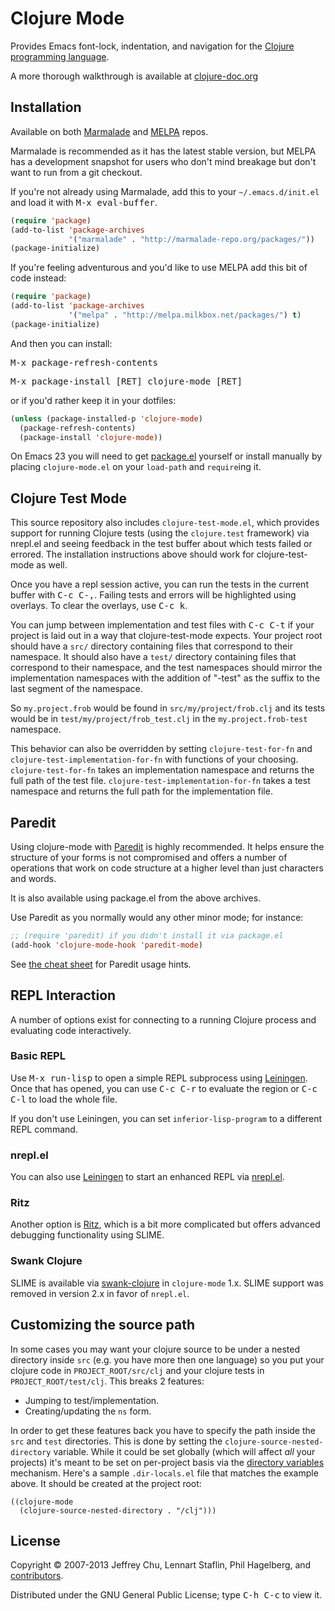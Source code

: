 # Clojure Mode

Provides Emacs font-lock, indentation, and navigation for the
[Clojure programming language](http://clojure.org).

A more thorough walkthrough is available at [clojure-doc.org](http://clojure-doc.org/articles/tutorials/emacs.html)

## Installation

Available on both [Marmalade](http://marmalade-repo.org/packages/clojure-mode) and
[MELPA](http://melpa.milkbox.net) repos.

Marmalade is recommended as it has the latest stable version, but
MELPA has a development snapshot for users who don't mind breakage but
don't want to run from a git checkout.

If you're not already using Marmalade, add this to your
`~/.emacs.d/init.el` and load it with <kbd>M-x eval-buffer</kbd>.

```lisp
(require 'package)
(add-to-list 'package-archives
             '("marmalade" . "http://marmalade-repo.org/packages/"))
(package-initialize)
```

If you're feeling adventurous and you'd like to use MELPA add this bit
of code instead:

```lisp
(require 'package)
(add-to-list 'package-archives
             '("melpa" . "http://melpa.milkbox.net/packages/") t)
(package-initialize)
```

And then you can install:

<kbd>M-x package-refresh-contents</kbd>

<kbd>M-x package-install [RET] clojure-mode [RET]</kbd>

or if you'd rather keep it in your dotfiles:

```lisp
(unless (package-installed-p 'clojure-mode)
  (package-refresh-contents)
  (package-install 'clojure-mode))
```

On Emacs 23 you will need to get [package.el](http://bit.ly/pkg-el23)
yourself or install manually by placing `clojure-mode.el` on your `load-path`
and `require`ing it.

## Clojure Test Mode

This source repository also includes `clojure-test-mode.el`, which
provides support for running Clojure tests (using the `clojure.test`
framework) via nrepl.el and seeing feedback in the test buffer about
which tests failed or errored. The installation instructions above
should work for clojure-test-mode as well.

Once you have a repl session active, you can run the tests in the
current buffer with <kbd>C-c C-,</kbd>. Failing tests and errors will be
highlighted using overlays. To clear the overlays, use <kbd>C-c k</kbd>.

You can jump between implementation and test files with <kbd>C-c C-t</kbd> if
your project is laid out in a way that clojure-test-mode expects. Your project
root should have a `src/` directory containing files that correspond to their
namespace. It should also have a `test/` directory containing files that
correspond to their namespace, and the test namespaces should mirror the
implementation namespaces with the addition of "-test" as the suffix to the last
segment of the namespace.

So `my.project.frob` would be found in `src/my/project/frob.clj` and its tests
would be in `test/my/project/frob_test.clj` in the `my.project.frob-test`
namespace.

This behavior can also be overridden by setting `clojure-test-for-fn` and
`clojure-test-implementation-for-fn` with functions of your choosing.
`clojure-test-for-fn` takes an implementation namespace and returns the full
path of the test file.  `clojure-test-implementation-for-fn` takes a test
namespace and returns the full path for the implementation file.

## Paredit

Using clojure-mode with
[Paredit](http://mumble.net/~campbell/emacs/paredit.el) is highly
recommended. It helps ensure the structure of your forms is not
compromised and offers a number of operations that work on code
structure at a higher level than just characters and words.

It is also available using package.el from the above archives.

Use Paredit as you normally would any other minor mode; for instance:

```lisp
;; (require 'paredit) if you didn't install it via package.el
(add-hook 'clojure-mode-hook 'paredit-mode)
```

See [the cheat sheet](http://www.emacswiki.org/emacs/PareditCheatsheet)
for Paredit usage hints.

## REPL Interaction

A number of options exist for connecting to a running Clojure process
and evaluating code interactively.

### Basic REPL

Use <kbd>M-x run-lisp</kbd> to open a simple REPL subprocess using
[Leiningen](http://github.com/technomancy/leiningen). Once that has
opened, you can use <kbd>C-c C-r</kbd> to evaluate the region or
<kbd>C-c C-l</kbd> to load the whole file.

If you don't use Leiningen, you can set `inferior-lisp-program` to
a different REPL command.

### nrepl.el

You can also use [Leiningen](http://leiningen.org) to start an
enhanced REPL via [nrepl.el](https://github.com/kingtim/nrepl.el).

### Ritz

Another option is [Ritz](https://github.com/pallet/ritz), which is a
bit more complicated but offers advanced debugging functionality using
SLIME.

### Swank Clojure

SLIME is available via
[swank-clojure](http://github.com/technomancy/swank-clojure) in `clojure-mode` 1.x.
SLIME support was removed in version 2.x in favor of `nrepl.el`.

## Customizing the source path

In some cases you may want your clojure source to be under a nested
directory inside `src` (e.g. you have more then one language) so you
put your clojure code in `PROJECT_ROOT/src/clj` and your clojure tests
in `PROJECT_ROOT/test/clj`. This breaks 2 features:

* Jumping to test/implementation.
* Creating/updating the `ns` form.

In order to get these features back you have to specify the path
inside the `src` and `test` directories. This is done by setting the
`clojure-source-nested-directory` variable. While it could be set
globally (which will affect *all* your projects) it's meant to be set
on per-project basis via the [directory variables][dv] mechanism.
Here's a sample `.dir-locals.el` file that matches the example above.
It should be created at the project root:

```elisp
((clojure-mode
  (clojure-source-nested-directory . "/clj")))
```

[dv]: http://www.gnu.org/software/emacs/manual/html_node/emacs/Directory-Variables.html

## License

Copyright © 2007-2013 Jeffrey Chu, Lennart Staflin, Phil Hagelberg,
and [contributors](https://github.com/technomancy/clojure-mode/contributors).

Distributed under the GNU General Public License; type <kbd>C-h C-c</kbd> to view it.
